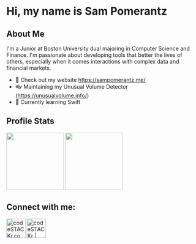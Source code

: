 # Hi, my name is Sam Pomerantz

## About Me
I'm a Junior at Boston University dual majoring in Computer Science and Finance. I'm passionate about developing tools that better the lives of others, especially when it comes interactions with complex data and financial markets.

- 🥝 Check out my website https://sampomerantz.me/
- 👓 Maintaining my Unusual Volume Detector (https://unusualvolume.info/)
- 🌱 Currently learning Swift


## Profile Stats
<img src="https://github-readme-stats.vercel.app/api?username=sampom100&show_icons=true&show_icons=true&theme=dark" height="150"></img>
<img src="https://github-readme-stats.vercel.app/api/top-langs/?username=sampom100&layout=compact&theme=dark" height="150"></img>


## Connect with me:

[<img align="left" alt="codeSTACKr.com" width="50px" src="https://www.pinclipart.com/picdir/big/98-989061_svg-link-clip-art-royalty-free-download-link.png" />][website]
[<img align="left" alt="codeSTACKr | LinkedIn" width="50px" src="https://cdn-icons-png.flaticon.com/512/174/174857.png" />][linkedin]



<br>

[website]: https://sampomerantz.me/
[linkedin]: https://www.linkedin.com/in/pomerantzsam/
